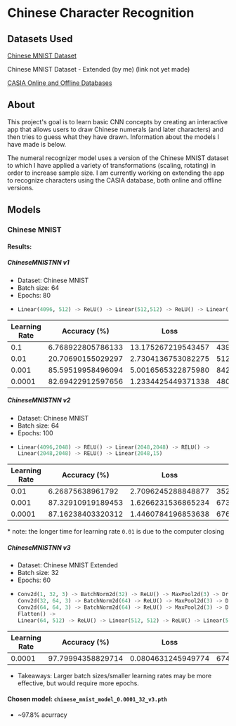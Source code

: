 # Chinese Character Recognition

## Datasets Used
[Chinese MNIST Dataset](https://www.kaggle.com/datasets/gpreda/chinese-mnist)

Chinese MNIST Dataset - Extended (by me) (link not yet made)

[CASIA Online and Offline Databases](https://nlpr.ia.ac.cn/databases/handwriting/Home.html)

## About

This project's goal is to learn basic CNN concepts by creating an interactive app that allows users to draw Chinese numerals (and later characters) and then tries to guess what they have drawn. Information about the models I have made is below.

The numeral recognizer model uses a version of the Chinese MNIST dataset to which I have applied a variety of transformations (scaling, rotating) in order to increase sample size. I am currently working on extending the app to recognize characters using the CASIA database, both online and offline versions.

## Models
### Chinese MNIST


#### Results:
##### ChineseMNISTNN v1
- Dataset: Chinese MNIST
- Batch size: 64
- Epochs: 80
-
    ```python
    Linear(4096, 512) -> ReLU() -> Linear(512,512) -> ReLU() -> Linear(512,15)
    ```

| Learning Rate | Accuracy (%)      | Loss               | Time (s)          |
| ------------- | ----------------- | ------------------ | ----------------- |
|0.1            | 6.768922805786133 | 13.175267219543457 | 439.2638692855835 | 
|0.01           | 20.70690155029297 | 2.7304136753082275 | 512.9765141010284 |
|0.001          | 85.59519958496094 | 5.0016565322875980 | 842.9604597091675 |
|0.0001         | 82.69422912597656 | 1.2334425449371338 | 480.1158037185669 |

##### ChineseMNISTNN v2
- Dataset: Chinese MNIST
- Batch size: 64
- Epochs: 100
- 
    ```python 
    Linear(4096,2048) -> RELU() -> Linear(2048,2048) -> RELU() -> 
    Linear(2048,2048) -> RELU() -> Linear(2048,15) 
    ```

| Learning Rate | Accuracy (%)      | Loss               | Time (s)           |
| ------------- | ----------------- | ------------------ | ------------------ |
|0.01           | 6.26875638961792  | 2.7096245288848877 | 3522.8918516635895 |
|0.001          | 87.32910919189453 | 1.6266231536865234 | 673.1165864467621  |
|0.0001         | 87.16238403320312 | 1.4460784196853638 | 676.9658582210541  |

\* note: the longer time for learning rate `0.01` is due to the computer closing

##### ChineseMNISTNN v3
- Dataset: Chinese MNIST Extended
- Batch size: 32
- Epochs: 60
- 
    ```python 
    Conv2d(1, 32, 3) -> BatchNorm2d(32) -> ReLU() -> MaxPool2d(3) -> Dropout(0.3) ->
    Conv2d(32, 64, 3) -> BatchNorm2d(64) -> ReLU() -> MaxPool2d(3) -> Dropout(0.3) ->
    Conv2d(64, 64, 3) -> BatchNorm2d(64) -> ReLU() -> MaxPool2d(3) -> Dropout(0.3) ->
    Flatten() ->
    Linear(64, 512) -> ReLU() -> Linear(512, 512) -> ReLU() -> Linear(512, 15)
    ```

| Learning Rate | Accuracy (%)      | Loss               | Time (s)           |
| ------------- | ----------------- | ------------------ | ------------------ |
| 0.0001        | 97.79994358829714 | 0.0804631245949774 | 6745.724561929703  |


* Takeaways: Larger batch sizes/smaller learning rates may be more effective, but would require more epochs.

#### Chosen model: `chinese_mnist_model_0.0001_32_v3.pth`

- ~97.8% acurracy
